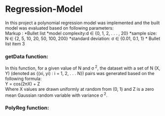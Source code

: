 # Regression-Model
In this project a polynomial regression model was implemented and the built model was evaluated based on following parameters: <br />
 Markup : *Bullet list
              *model complexity:d ∈ {0, 1, 2, . . . , 20} 
              *sample size: N ∈ {2, 5, 10, 20, 50, 100, 200}
              *standard deviation: σ ∈ {0.01, 0.1, 1}
          * Bullet list item 3

### getData function:
In this function, for a given value of N and σ<sup> 2</sup>, the dataset with a set of N (X, Y) (denoted as {(xi, yi) : i = 1, 2, . . . N}) pairs was generated based on the following formula: <br />
Y = cos(2πX) + Z <br />
Where X values are drawn uniformly at random from (0, 1) and Z is a zero mean Gaussian random variable with variance σ<sup> 2</sup>. <br />

### PolyReg function:



